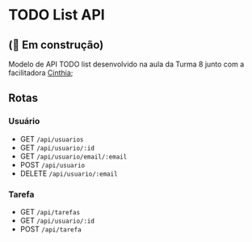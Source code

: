 
# TODO List API

## (:construction: Em construção)

Modelo de API TODO list desenvolvido na aula da Turma 8 junto com a facilitadora [Cinthia](#cinthia-gh);


## Rotas

### Usuário
* GET    `/api/usuarios`
* GET    `/api/usuario/:id`
* GET    `/api/usuario/email/:email`
* POST   `/api/usuario`
* DELETE `/api/usuario/:email`

### Tarefa
* GET   `/api/tarefas`
* GET   `/api/usuario/:id`
* POST  `/api/tarefa`
